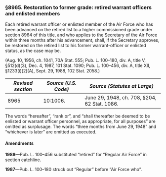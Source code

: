 ### §8965. Restoration to former grade: retired warrant officers and enlisted members ###

Each retired warrant officer or enlisted member of the Air Force who has been advanced on the retired list to a higher commissioned grade under section 8964 of this title, and who applies to the Secretary of the Air Force within three months after his advancement, shall, if the Secretary approves, be restored on the retired list to his former warrant-officer or enlisted status, as the case may be.

(Aug. 10, 1956, ch. 1041, 70A Stat. 555; Pub. L. 100–180, div. A, title V, §512(d)(3), Dec. 4, 1987, 101 Stat. 1090; Pub. L. 100–456, div. A, title XII, §1233(i)(2)(A), Sept. 29, 1988, 102 Stat. 2058.)

|*Revised section*|*Source (U.S. Code)*|        *Source (Statutes at Large)*        |
|-----------------|--------------------|--------------------------------------------|
|      8965       |      10:1006.      |June 29, 1948, ch. 708, §204, 62 Stat. 1086.|

The words “hereafter”, “rank or”, and “shall thereafter be deemed to be enlisted or warrant officer personnel, as appropriate, for all purposes” are omitted as surplusage. The words “three months from June 29, 1948” and “whichever is later” are omitted as executed.

#### Amendments ####

**1988**—Pub. L. 100–456 substituted “retired” for “Regular Air Force” in section catchline.

**1987**—Pub. L. 100–180 struck out “Regular” before “Air Force who”.